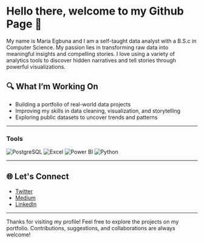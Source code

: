 
# Hello there, welcome to my Github Page 👋

My name is Maria Egbuna and I am a self-taught data analyst with a B.S.c in Computer Science. My passion lies in transforming raw data into meaningful insights and compelling stories. I love using a variety of analytics tools to discover hidden narratives and tell stories through powerful visualizations.

## 🔍 What I’m Working On
- Building a portfolio of real-world data projects
- Improving my skills in data cleaning, visualization, and storytelling
- Exploring public datasets to uncover trends and patterns

---

### Tools

![PostgreSQL](https://img.shields.io/badge/PostgreSQL-316192?style=for-the-badge&logo=postgresql&logoColor=white)
![Excel](https://img.shields.io/badge/Microsoft_Excel-217346?style=for-the-badge&logo=microsoft-excel&logoColor=white)
![Power BI](https://img.shields.io/badge/Power_BI-F2C811?style=for-the-badge&logo=power-bi&logoColor=black)
![Python](https://img.shields.io/badge/Python-3776AB?style=for-the-badge&logo=python&logoColor=white)

---

## 🌐 Let's Connect
- [Twitter](https://x.com/AnalystMaria)
- [Medium](https://medium.com/@ijeomahmaria)
- [LinkedIn](https://www.linkedin.com/in/maria-egbuna-87b078386)

---

Thanks for visiting my profile! Feel free to explore the projects on my portfolio. Contributions, suggestions, and collaborations are always welcome!
